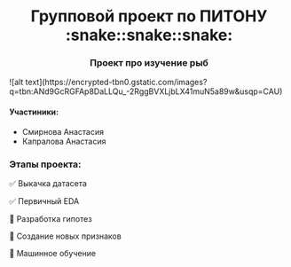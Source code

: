<h1 align="center">Групповой проект по ПИТОНУ :snake::snake::snake: </a> 

<h3 align="center">Проект про изучение рыб</h3>
![alt text](https://encrypted-tbn0.gstatic.com/images?q=tbn:ANd9GcRGFAp8DaLLQu_-2RggBVXLjbLX41muN5a89w&usqp=CAU)
<h4>Участиники: </h4>

- Смирнова Анастасия
- Капралова Анастасия

<h3>Этапы проекта:</h3>

:white_check_mark: Выкачка датасета

:white_check_mark: Первичный EDA
 
:black_square_button: Разработка гипотез

:black_square_button: Создание новых признаков

:black_square_button: Машинное обучение
